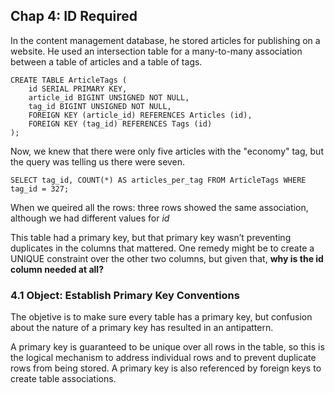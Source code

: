 ## Chap 4: ID Required

In the content management database, he stored articles for publishing on a website. He used an intersection table for a many-to-many association between a table of articles and a table of tags.

```
CREATE TABLE ArticleTags (
	id SERIAL PRIMARY KEY,
	article_id BIGINT UNSIGNED NOT NULL,
	tag_id BIGINT UNSIGNED NOT NULL,
	FOREIGN KEY (article_id) REFERENCES Articles (id),
	FOREIGN KEY (tag_id) REFERENCES Tags (id)
);
```

Now, we knew that there were only five articles with the "economy" tag, but the query was telling us there were seven.
```
SELECT tag_id, COUNT(*) AS articles_per_tag FROM ArticleTags WHERE tag_id = 327;
```
When we queired all the rows: three rows showed the same association, although we had different values for *id*

This table had a primary key, but that primary key wasn’t preventing duplicates in the columns that mattered. One remedy might be to create a UNIQUE constraint over the other two columns, but given that, **why is the id column needed at all?**

### 4.1 Object: Establish Primary Key Conventions

The objetive is to make sure every table has a primary key, but confusion about the nature of a primary key has resulted in an antipattern.

A primary key is guaranteed to be unique over all rows in the table, so this is the logical mechanism to address individual rows and to prevent duplicate rows from being stored. A primary key is also referenced by foreign keys to create table associations.

